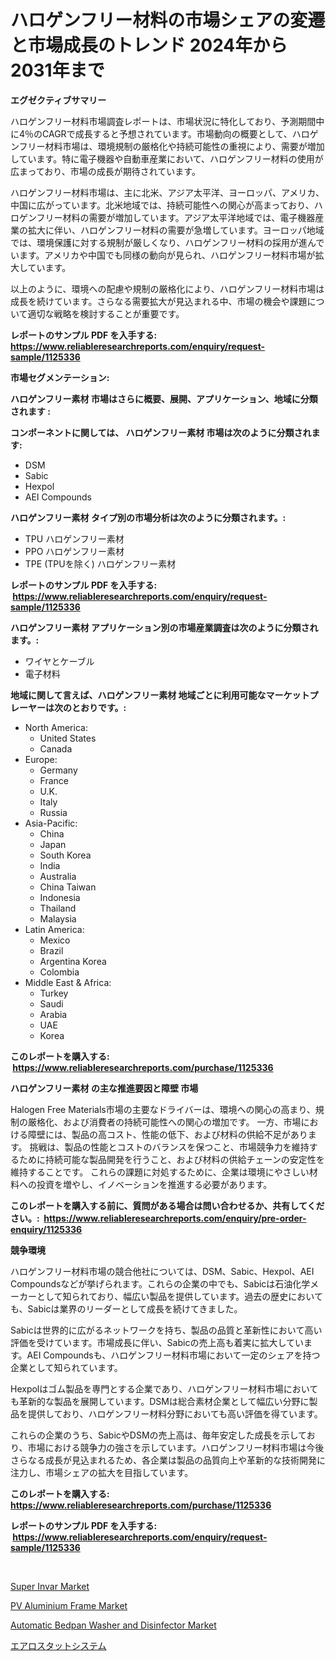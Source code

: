 <p><h1>ハロゲンフリー材料の市場シェアの変遷と市場成長のトレンド 2024年から2031年まで</h1></p><p><strong>エグゼクティブサマリー</strong></p>
<p><p>ハロゲンフリー材料市場調査レポートは、市場状況に特化しており、予測期間中に4％のCAGRで成長すると予想されています。市場動向の概要として、ハロゲンフリー材料市場は、環境規制の厳格化や持続可能性の重視により、需要が増加しています。特に電子機器や自動車産業において、ハロゲンフリー材料の使用が広まっており、市場の成長が期待されています。</p><p>ハロゲンフリー材料市場は、主に北米、アジア太平洋、ヨーロッパ、アメリカ、中国に広がっています。北米地域では、持続可能性への関心が高まっており、ハロゲンフリー材料の需要が増加しています。アジア太平洋地域では、電子機器産業の拡大に伴い、ハロゲンフリー材料の需要が急増しています。ヨーロッパ地域では、環境保護に対する規制が厳しくなり、ハロゲンフリー材料の採用が進んでいます。アメリカや中国でも同様の動向が見られ、ハロゲンフリー材料市場が拡大しています。</p><p>以上のように、環境への配慮や規制の厳格化により、ハロゲンフリー材料市場は成長を続けています。さらなる需要拡大が見込まれる中、市場の機会や課題について適切な戦略を検討することが重要です。</p></p>
<p><strong>レポートのサンプル PDF を入手する: <a href="https://www.reliableresearchreports.com/enquiry/request-sample/1125336">https://www.reliableresearchreports.com/enquiry/request-sample/1125336</a></strong></p>
<p><strong>市場セグメンテーション:</strong></p>
<p><strong> ハロゲンフリー素材 市場はさらに概要、展開、アプリケーション、地域に分類されます :</strong></p>
<p><strong>コンポーネントに関しては、 ハロゲンフリー素材 市場は次のように分類されます: &nbsp;</strong></p>
<p><ul><li>DSM</li><li>Sabic</li><li>Hexpol</li><li>AEI Compounds</li></ul></p>
<p><strong> ハロゲンフリー素材 タイプ別の市場分析は次のように分類されます。:</strong></p>
<p><ul><li>TPU ハロゲンフリー素材</li><li>PPO ハロゲンフリー素材</li><li>TPE (TPUを除く) ハロゲンフリー素材</li></ul></p>
<p><strong>レポートのサンプル PDF を入手する: &nbsp;<a href="https://www.reliableresearchreports.com/enquiry/request-sample/1125336">https://www.reliableresearchreports.com/enquiry/request-sample/1125336</a></strong></p>
<p><strong> ハロゲンフリー素材 アプリケーション別の市場産業調査は次のように分類されます。:</strong></p>
<p><ul><li>ワイヤとケーブル</li><li>電子材料</li></ul></p>
<p><strong>地域に関して言えば、ハロゲンフリー素材 地域ごとに利用可能なマーケットプレーヤーは次のとおりです。:</strong></p>
<p><ul>
    <li>
        North America:
        <ul>
            <li>United States</li>
            <li>Canada</li>
        </ul>
    </li>
    <li>
        Europe:
        <ul>
            <li>Germany</li>
            <li>France</li>
            <li>U.K.</li>
            <li>Italy</li>
            <li>Russia</li>
        </ul>
    </li>
    <li>
        Asia-Pacific:
        <ul>
            <li>China</li>
            <li>Japan</li>
            <li>South Korea</li>
            <li>India</li>
            <li>Australia</li>
            <li>China Taiwan</li>
            <li>Indonesia</li>
            <li>Thailand</li>
            <li>Malaysia</li>
        </ul>
    </li>
    <li>
        Latin America:
        <ul>
            <li>Mexico</li>
            <li>Brazil</li>
            <li>Argentina Korea</li>
            <li>Colombia</li>
        </ul>
    </li>
    <li>
        Middle East & Africa:
        <ul>
            <li>Turkey</li>
            <li>Saudi</li>
            <li>Arabia</li>
            <li>UAE</li>
            <li>Korea</li>
        </ul>
    </li>
    </ul></p>
<p><strong>このレポートを購入する: &nbsp;<a href="https://www.reliableresearchreports.com/purchase/1125336">https://www.reliableresearchreports.com/purchase/1125336</a></strong></p>
<p><strong>ハロゲンフリー素材 の主な推進要因と障壁 市場</strong></p>
<p><p>Halogen Free Materials市場の主要なドライバーは、環境への関心の高まり、規制の厳格化、および消費者の持続可能性への関心の増加です。 一方、市場における障壁には、製品の高コスト、性能の低下、および材料の供給不足があります。 挑戦は、製品の性能とコストのバランスを保つこと、市場競争力を維持するために持続可能な製品開発を行うこと、および材料の供給チェーンの安定性を維持することです。 これらの課題に対処するために、企業は環境にやさしい材料への投資を増やし、イノベーションを推進する必要があります。</p></p>
<p><strong>このレポートを購入する前に、質問がある場合は問い合わせるか、共有してください。:&nbsp; <a href="https://www.reliableresearchreports.com/enquiry/pre-order-enquiry/1125336">https://www.reliableresearchreports.com/enquiry/pre-order-enquiry/1125336</a></strong></p>
<p><strong>競争環境</strong></p>
<p><p>ハロゲンフリー材料市場の競合他社については、DSM、Sabic、Hexpol、AEI Compoundsなどが挙げられます。これらの企業の中でも、Sabicは石油化学メーカーとして知られており、幅広い製品を提供しています。過去の歴史においても、Sabicは業界のリーダーとして成長を続けてきました。</p><p>Sabicは世界的に広がるネットワークを持ち、製品の品質と革新性において高い評価を受けています。市場成長に伴い、Sabicの売上高も着実に拡大しています。AEI Compoundsも、ハロゲンフリー材料市場において一定のシェアを持つ企業として知られています。</p><p>Hexpolはゴム製品を専門とする企業であり、ハロゲンフリー材料市場においても革新的な製品を展開しています。DSMは総合素材企業として幅広い分野に製品を提供しており、ハロゲンフリー材料分野においても高い評価を得ています。</p><p>これらの企業のうち、SabicやDSMの売上高は、毎年安定した成長を示しており、市場における競争力の強さを示しています。ハロゲンフリー材料市場は今後さらなる成長が見込まれるため、各企業は製品の品質向上や革新的な技術開発に注力し、市場シェアの拡大を目指しています。</p></p>
<p><strong>このレポートを購入する: &nbsp; <a href="https://www.reliableresearchreports.com/purchase/1125336">https://www.reliableresearchreports.com/purchase/1125336</a></strong></p>
<p><strong>レポートのサンプル PDF を入手する: &nbsp;<a href="https://www.reliableresearchreports.com/enquiry/request-sample/1125336">https://www.reliableresearchreports.com/enquiry/request-sample/1125336</a></strong><strong></strong></p>
<p>&nbsp;</p>
<p><p><a href="https://github.com/Sherrillcrooksxa8i18ucf2m/Market-Research-Report-List-1/blob/main/super-invar-market.md">Super Invar Market</a></p><p><a href="https://view.publitas.com/reportprime-1/pv-aluminium-frame-market-size-growth-outlook-from-2023-to-2030-projecting-at-markets-trends-analysis-by-application-regional-outlook-and-revenue/">PV Aluminium Frame Market</a></p><p><a href="https://lydian-appliance-61d.notion.site/Automatic-Bedpan-Washer-and-Disinfector-Market-Growth-Market-Trends-COVID-19-Impact-and-Forecasts-d85c3765fa9e49e1b632d347b7bac1cb">Automatic Bedpan Washer and Disinfector Market</a></p><p><a href="https://github.com/hwbcz413288296/Market-Research-Report-List-1/blob/main/8849942190352.md">エアロスタットシステム</a></p></p>